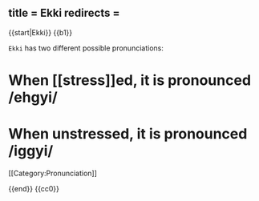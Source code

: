 title = Ekki
redirects =
---

{{start|Ekki}}
{{b1}}

`Ekki` has two different possible pronunciations:

# When [[stress]]ed, it is pronounced /ehgyi/
# When unstressed, it is pronounced /iggyi/

[[Category:Pronunciation]]

{{end}}
<noinclude>{{cc0}}</noinclude>
